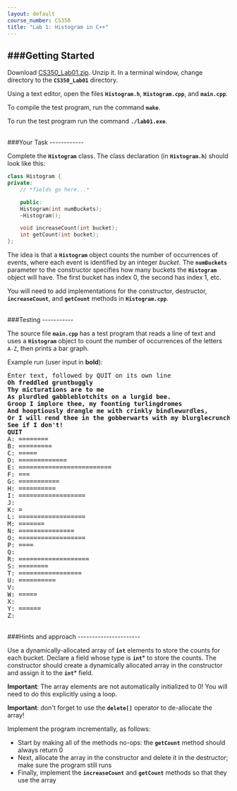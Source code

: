 ```yaml
---
layout: default
course_number: CS350
title: "Lab 1: Histogram in C++"
---
```



###Getting Started
------------------

Download [CS350_Lab01.zip](CS350_Lab01.zip).  Unzip it.  In a terminal window, change directory to the **```CS350_Lab01```** directory.


Using a text editor, open the files **```Histogram.h```**, **```Histogram.cpp```**, and **```main.cpp```**.

To compile the test program, run the command **```make```**.

To run the test program run the command **```./lab01.exe```**.

<br>
###Your Task
------------

Complete the **```Histogram```** class.  The class declaration (in **```Histogram.h```**)
should look like this:

```cpp
class Histogram {
private:
    // *fields go here...*

    public:
    Histogram(int numBuckets);
    ~Histogram();

    void increaseCount(int bucket);
    int getCount(int bucket);
};
```

The idea is that a **```Histogram```** object counts the number of occurrences of events, where each event is identified by an integer *bucket*.  The **```numBuckets```** parameter to the constructor specifies how many buckets the **```Histogram```** object will have.  The first bucket has index 0, the second has index 1, etc.

You will need to add implementations for the constructor, destructor, **```increaseCount```**, and **```getCount```** methods in **```Histogram.cpp```**.

<br>
###Testing
-----------

The source file **```main.cpp```** has a test program that reads a line of text and uses a **```Histogram```** object to count the number of occurrences of the letters ```A-Z```, then prints a bar graph.

Example run (user input in **bold**):


<pre>
Enter text, followed by QUIT on its own line
<b>Oh freddled gruntbuggly</b>
<b>Thy micturations are to me</b>
<b>As plurdled gabbleblotchits on a lurgid bee.</b>
<b>Groop I implore thee, my foonting turlingdromes</b>
<b>And hooptiously drangle me with crinkly bindlewurdles,</b>
<b>Or I will rend thee in the gobberwarts with my blurglecruncheon,</b>
<b>See if I don't!</b>
<b>QUIT</b>
A: ========
B: =========
C: =====
D: =============
E: =========================
F: ===
G: ===========
H: ==========
I: ==================
J: 
K: =
L: ==================
M: =======
N: ===============
O: ==================
P: ====
Q: 
R: ===================
S: ========
T: =================
U: ==========
V: 
W: =====
X: 
Y: ======
Z: 
</pre>


<br>
###Hints and approach
----------------------

Use a dynamically-allocated array of **```int```** elements to store the counts
for each bucket.  Declare a field whose type is **```int```**\*  to store
the counts.  The constructor should create a dynamically allocated
array in the constructor and assign it to the **```int```**\* field.

**Important**: The array elements are not automatically initialized
to 0!  You will need to do this explicitly using a loop.

**Important**: don't forget to use the **```delete[]```** operator to
de-allocate the array!

Implement the program incrementally, as follows:

  - Start by making all of the methods no-ops: the **```getCount```** method should always return 0
  - Next, allocate the array in the constructor and delete it in the destructor; make sure the program still runs
  - Finally, implement the **```increaseCount```** and **```getCount```** methods so that they use the array

